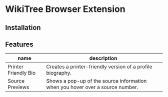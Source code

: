 # WikiTree Browser Extension

## Installation

## Features 
| name | description |
| ---- | ----------- |
| Printer Friendly Bio | Creates a printer-friendly version of a profile biography. |
| Source Previews | Shows a pop-up of the source information when you hover over a source number.
